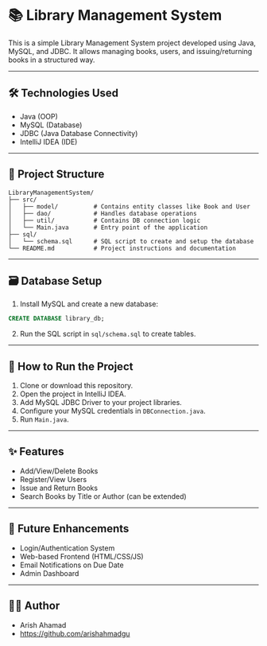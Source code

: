 # 📚 Library Management System

This is a simple Library Management System project developed using Java, MySQL, and JDBC. It allows managing books, users, and issuing/returning books in a structured way.

---

## 🛠 Technologies Used
- Java (OOP)
- MySQL (Database)
- JDBC (Java Database Connectivity)
- IntelliJ IDEA (IDE)

---

## 🧱 Project Structure
```
LibraryManagementSystem/
├── src/
│   ├── model/          # Contains entity classes like Book and User
│   ├── dao/            # Handles database operations
│   ├── util/           # Contains DB connection logic
│   └── Main.java       # Entry point of the application
├── sql/
│   └── schema.sql      # SQL script to create and setup the database
└── README.md           # Project instructions and documentation
```

---

## 🗃️ Database Setup
1. Install MySQL and create a new database:
```sql
CREATE DATABASE library_db;
```
2. Run the SQL script in `sql/schema.sql` to create tables.

---

## 🚀 How to Run the Project
1. Clone or download this repository.
2. Open the project in IntelliJ IDEA.
3. Add MySQL JDBC Driver to your project libraries.
4. Configure your MySQL credentials in `DBConnection.java`.
5. Run `Main.java`.

---

## ✨ Features
- Add/View/Delete Books
- Register/View Users
- Issue and Return Books
- Search Books by Title or Author (can be extended)

---

## 📌 Future Enhancements
- Login/Authentication System
- Web-based Frontend (HTML/CSS/JS)
- Email Notifications on Due Date
- Admin Dashboard

---

## 👨‍💻 Author
- Arish Ahamad
- https://github.com/arishahmadgu
